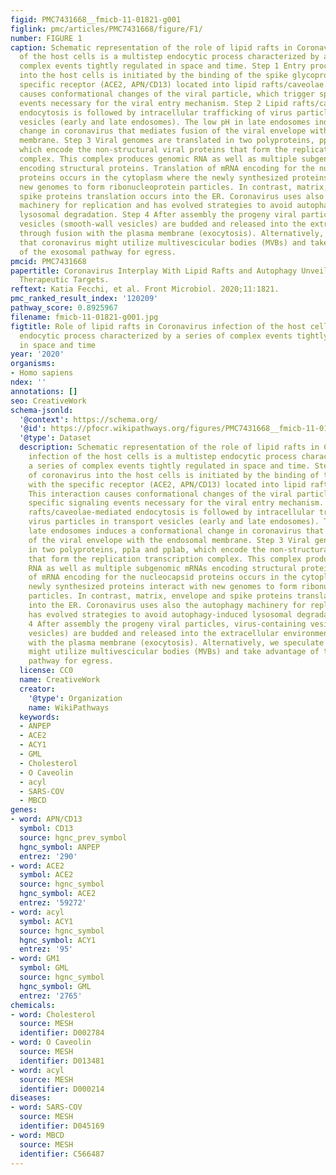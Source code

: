 ```yaml
---
figid: PMC7431668__fmicb-11-01821-g001
figlink: pmc/articles/PMC7431668/figure/F1/
number: FIGURE 1
caption: Schematic representation of the role of lipid rafts in Coronavirus infection
  of the host cells is a multistep endocytic process characterized by a series of
  complex events tightly regulated in space and time. Step 1 Entry process of coronavirus
  into the host cells is initiated by the binding of the spike glycoprotein with the
  specific receptor (ACE2, APN/CD13) located into lipid rafts/caveolae. This interaction
  causes conformational changes of the viral particle, which trigger specific signaling
  events necessary for the viral entry mechanism. Step 2 Lipid rafts/caveolae-mediated
  endocytosis is followed by intracellular trafficking of virus particles in transport
  vesicles (early and late endosomes). The low pH in late endosomes induces a conformational
  change in coronavirus that mediates fusion of the viral envelope with the endosomal
  membrane. Step 3 Viral genomes are translated in two polyproteins, pp1a and pp1ab,
  which encode the non-structural viral proteins that form the replication transcription
  complex. This complex produces genomic RNA as well as multiple subgenomic mRNAs
  encoding structural proteins. Translation of mRNA encoding for the nucleocapsid
  proteins occurs in the cytoplasm where the newly synthesized proteins interact with
  new genomes to form ribonucleoprotein particles. In contrast, matrix, envelope and
  spike proteins translation occurs into the ER. Coronavirus uses also the autophagy
  machinery for replication and has evolved strategies to avoid autophagy-induced
  lysosomal degradation. Step 4 After assembly the progeny viral particles, virus-containing
  vesicles (smooth-wall vesicles) are budded and released into the extracellular environment
  through fusion with the plasma membrane (exocytosis). Alternatively, we speculate
  that coronavirus might utilize multivescicular bodies (MVBs) and take advantage
  of the exosomal pathway for egress.
pmcid: PMC7431668
papertitle: Coronavirus Interplay With Lipid Rafts and Autophagy Unveils Promising
  Therapeutic Targets.
reftext: Katia Fecchi, et al. Front Microbiol. 2020;11:1821.
pmc_ranked_result_index: '120209'
pathway_score: 0.8925967
filename: fmicb-11-01821-g001.jpg
figtitle: Role of lipid rafts in Coronavirus infection of the host cells is a multistep
  endocytic process characterized by a series of complex events tightly regulated
  in space and time
year: '2020'
organisms:
- Homo sapiens
ndex: ''
annotations: []
seo: CreativeWork
schema-jsonld:
  '@context': https://schema.org/
  '@id': https://pfocr.wikipathways.org/figures/PMC7431668__fmicb-11-01821-g001.html
  '@type': Dataset
  description: Schematic representation of the role of lipid rafts in Coronavirus
    infection of the host cells is a multistep endocytic process characterized by
    a series of complex events tightly regulated in space and time. Step 1 Entry process
    of coronavirus into the host cells is initiated by the binding of the spike glycoprotein
    with the specific receptor (ACE2, APN/CD13) located into lipid rafts/caveolae.
    This interaction causes conformational changes of the viral particle, which trigger
    specific signaling events necessary for the viral entry mechanism. Step 2 Lipid
    rafts/caveolae-mediated endocytosis is followed by intracellular trafficking of
    virus particles in transport vesicles (early and late endosomes). The low pH in
    late endosomes induces a conformational change in coronavirus that mediates fusion
    of the viral envelope with the endosomal membrane. Step 3 Viral genomes are translated
    in two polyproteins, pp1a and pp1ab, which encode the non-structural viral proteins
    that form the replication transcription complex. This complex produces genomic
    RNA as well as multiple subgenomic mRNAs encoding structural proteins. Translation
    of mRNA encoding for the nucleocapsid proteins occurs in the cytoplasm where the
    newly synthesized proteins interact with new genomes to form ribonucleoprotein
    particles. In contrast, matrix, envelope and spike proteins translation occurs
    into the ER. Coronavirus uses also the autophagy machinery for replication and
    has evolved strategies to avoid autophagy-induced lysosomal degradation. Step
    4 After assembly the progeny viral particles, virus-containing vesicles (smooth-wall
    vesicles) are budded and released into the extracellular environment through fusion
    with the plasma membrane (exocytosis). Alternatively, we speculate that coronavirus
    might utilize multivescicular bodies (MVBs) and take advantage of the exosomal
    pathway for egress.
  license: CC0
  name: CreativeWork
  creator:
    '@type': Organization
    name: WikiPathways
  keywords:
  - ANPEP
  - ACE2
  - ACY1
  - GML
  - Cholesterol
  - O Caveolin
  - acyl
  - SARS-COV
  - MBCD
genes:
- word: APN/CD13
  symbol: CD13
  source: hgnc_prev_symbol
  hgnc_symbol: ANPEP
  entrez: '290'
- word: ACE2
  symbol: ACE2
  source: hgnc_symbol
  hgnc_symbol: ACE2
  entrez: '59272'
- word: acyl
  symbol: ACY1
  source: hgnc_symbol
  hgnc_symbol: ACY1
  entrez: '95'
- word: GM1
  symbol: GML
  source: hgnc_symbol
  hgnc_symbol: GML
  entrez: '2765'
chemicals:
- word: Cholesterol
  source: MESH
  identifier: D002784
- word: O Caveolin
  source: MESH
  identifier: D013481
- word: acyl
  source: MESH
  identifier: D000214
diseases:
- word: SARS-COV
  source: MESH
  identifier: D045169
- word: MBCD
  source: MESH
  identifier: C566487
---
```

